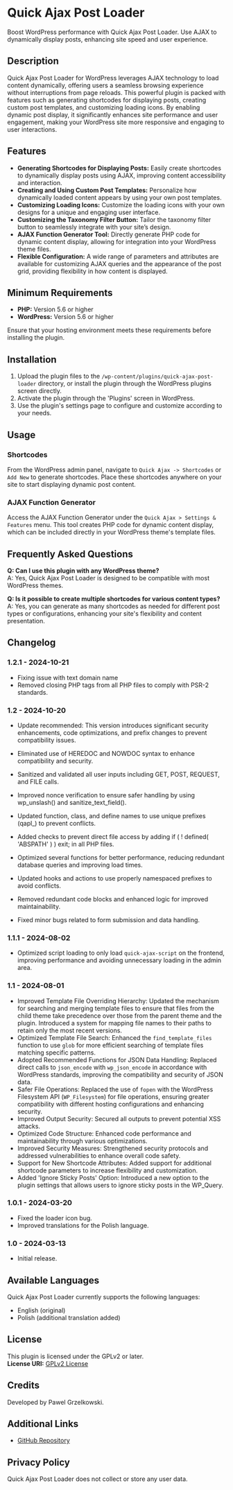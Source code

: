 # Quick Ajax Post Loader

Boost WordPress performance with Quick Ajax Post Loader. Use AJAX to dynamically display posts, enhancing site speed and user experience.

## Description

Quick Ajax Post Loader for WordPress leverages AJAX technology to load content dynamically, offering users a seamless browsing experience without interruptions from page reloads. This powerful plugin is packed with features such as generating shortcodes for displaying posts, creating custom post templates, and customizing loading icons. By enabling dynamic post display, it significantly enhances site performance and user engagement, making your WordPress site more responsive and engaging to user interactions.

## Features

- **Generating Shortcodes for Displaying Posts:** Easily create shortcodes to dynamically display posts using AJAX, improving content accessibility and interaction.
- **Creating and Using Custom Post Templates:** Personalize how dynamically loaded content appears by using your own post templates.
- **Customizing Loading Icons:** Customize the loading icons with your own designs for a unique and engaging user interface.
- **Customizing the Taxonomy Filter Button:** Tailor the taxonomy filter button to seamlessly integrate with your site’s design.
- **AJAX Function Generator Tool:** Directly generate PHP code for dynamic content display, allowing for integration into your WordPress theme files.
- **Flexible Configuration:** A wide range of parameters and attributes are available for customizing AJAX queries and the appearance of the post grid, providing flexibility in how content is displayed.

## Minimum Requirements

- **PHP:** Version 5.6 or higher
- **WordPress:** Version 5.6 or higher

Ensure that your hosting environment meets these requirements before installing the plugin.

## Installation

1. Upload the plugin files to the `/wp-content/plugins/quick-ajax-post-loader` directory, or install the plugin through the WordPress plugins screen directly.
2. Activate the plugin through the 'Plugins' screen in WordPress.
3. Use the plugin's settings page to configure and customize according to your needs.

## Usage

### Shortcodes

From the WordPress admin panel, navigate to `Quick Ajax -> Shortcodes` or `Add New` to generate shortcodes. Place these shortcodes anywhere on your site to start displaying dynamic post content.

### AJAX Function Generator

Access the AJAX Function Generator under the `Quick Ajax > Settings & Features` menu. This tool creates PHP code for dynamic content display, which can be included directly in your WordPress theme's template files.

## Frequently Asked Questions

**Q: Can I use this plugin with any WordPress theme?**  
A: Yes, Quick Ajax Post Loader is designed to be compatible with most WordPress themes.

**Q: Is it possible to create multiple shortcodes for various content types?**  
A: Yes, you can generate as many shortcodes as needed for different post types or configurations, enhancing your site's flexibility and content presentation.

## Changelog

### 1.2.1 - 2024-10-21
- Fixing issue with text domain name
- Removed closing PHP tags from all PHP files to comply with PSR-2 standards.

### 1.2 - 2024-10-20
- Update recommended: This version introduces significant security enhancements, code optimizations, and prefix changes to prevent compatibility issues.

- Eliminated use of HEREDOC and NOWDOC syntax to enhance compatibility and security.
- Sanitized and validated all user inputs including GET, POST, REQUEST, and FILE calls.
- Improved nonce verification to ensure safer handling by using wp_unslash() and sanitize_text_field().
- Updated function, class, and define names to use unique prefixes (qapl_) to prevent conflicts.
- Added checks to prevent direct file access by adding if ( ! defined( 'ABSPATH' ) ) exit; in all PHP files.
- Optimized several functions for better performance, reducing redundant database queries and improving load times.
- Updated hooks and actions to use properly namespaced prefixes to avoid conflicts.
- Removed redundant code blocks and enhanced logic for improved maintainability.
- Fixed minor bugs related to form submission and data handling.

### 1.1.1 - 2024-08-02
- Optimized script loading to only load `quick-ajax-script` on the frontend, improving performance and avoiding unnecessary loading in the admin area.

### 1.1 - 2024-08-01
- Improved Template File Overriding Hierarchy: Updated the mechanism for searching and merging template files to ensure that files from the child theme take precedence over those from the parent theme and the plugin. Introduced a system for mapping file names to their paths to retain only the most recent versions.
- Optimized Template File Search: Enhanced the `find_template_files` function to use `glob` for more efficient searching of template files matching specific patterns.
- Adopted Recommended Functions for JSON Data Handling: Replaced direct calls to `json_encode` with `wp_json_encode` in accordance with WordPress standards, improving the compatibility and security of JSON data.
- Safer File Operations: Replaced the use of `fopen` with the WordPress Filesystem API (`WP_Filesystem`) for file operations, ensuring greater compatibility with different hosting configurations and enhancing security.
- Improved Output Security: Secured all outputs to prevent potential XSS attacks.
- Optimized Code Structure: Enhanced code performance and maintainability through various optimizations.
- Improved Security Measures: Strengthened security protocols and addressed vulnerabilities to enhance overall code safety.
- Support for New Shortcode Attributes: Added support for additional shortcode parameters to increase flexibility and customization.
- Added 'Ignore Sticky Posts' Option: Introduced a new option to the plugin settings that allows users to ignore sticky posts in the WP_Query.

### 1.0.1 - 2024-03-20
- Fixed the loader icon bug.
- Improved translations for the Polish language.

### 1.0 - 2024-03-13
- Initial release.

## Available Languages

Quick Ajax Post Loader currently supports the following languages:
- English (original)
- Polish (additional translation added)

## License

This plugin is licensed under the GPLv2 or later.  
**License URI:** [GPLv2 License](https://www.gnu.org/licenses/gpl-2.0.html)

## Credits

Developed by Pawel Grzelkowski.

## Additional Links

- [GitHub Repository](https://github.com/grzelkowski/quick-ajax-post-loader/)

## Privacy Policy

Quick Ajax Post Loader does not collect or store any user data.
